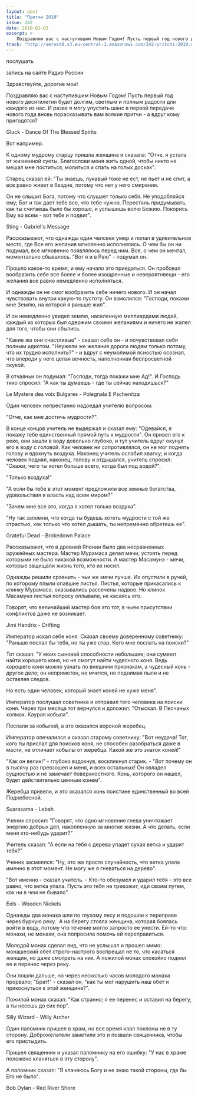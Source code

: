 ```yaml
---
layout: post
title: "Притчи 2010"
issue: 242
date: 2010-01-03
excerpt: >
    Поздравляю вас с наступившим Новым Годом! Пусть первый год нового десятилетия будет долгим, светлым и полным радости для каждого из нас. И разве я могу упустить шанс в первой передаче нового года вновь порасказывать вам всякие притчи - а вдруг кому пригодятся?
track: "http://aerost8.s3.eu-central-1.amazonaws.com/242-pritchi-2010.mp3"
---
```


послушать

запись на сайте Радио России

Здравствуйте, дорогие мои!

Поздравляю вас с наступившим Новым Годом! Пусть первый год нового десятилетия будет долгим, светлым и полным радости для каждого из нас. И разве я могу упустить шанс в первой передаче нового года вновь порасказывать вам всякие притчи - а вдруг кому пригодятся?

Gluck - Dance Of The Blessed Spirits

Вот например.

К одному мудрому старцу пришла женщина и сказала: "Отче, я устала от жизненной суеты. Благослови меня жить одной, чтобы никто не мешал мне поститься, молиться и спать на голых досках".

Старец сказал ей: "Ты знаешь, лукавый тоже не ест, не пьет и не спит, а все равно живет в бездне, потому что нет у него смирения.

Он не слышит Бога, потому что слушает только себя. Не уподобляйся ему; Бог и так дает тебе все, что тебе нужно. Перестань придумывать, как ты считаешь было бы хорошо, и услышишь волю Божию. Покорись Ему во всем - вот тебе и подвиг".

Sting - Gabriel's Message

Рассказывают, что однажды один человек умер и попал в удивительное место, где Все его желания мгновенно исполнялись. О чем бы он ни подумал, все мгновенно появлялось перед ним. Все, о чем он мечтал, моментально сбывалось. "Вот я и в Раю" - подумал он.

Прошло какое-то время, и ему начало это приедаться. Он пробовал вообразить себе все более и более изощренные и невероятнвещи - его желания все равно немедленно исполняться.

И однажды он не смог вообразить себе ничего нового. И он начал чувствовать внутри какую-то пустоту. Он взмолился: "Господи, покажи мне Землю, на которой я раньше жил".

И он немедленно увидел землю, населенную миллиардами людей, каждый из которых был одержим своими желаниями и ничего не жалел для того, чтобы они сбылись.

"Какие же они счастливые" - сказал себе он - и почувствовал себя полным идиотом. "Неужели же желания дороги людям только потому, что их трудно исполнить?" - и вдруг с неумолимой ясностью осознал, что впереди у него целая вечность, наполненная беспросветной скукой.

В отчаяньи он подумал: "Господи, тогда покажи мне Ад!". И Господь тихо спросил: "А как ты думаешь - где ты сейчас находишься?"

Le Mystere des voix Bulgares - Polegnala E Pschenitza

Один человек непрестанно надоедал учителю вопросом:

"Отче, как мне достичь мудрости?".

В конце концов учитель не выдержал и сказал ему: "Одевайся, я покажу тебе единственный прямой путь к мудрости". Он привел его к реке, они зашли в воду довольно глубоко, и тут учитель вдруг окунул его в воду с головой. Как человек ни сопротивлялся, он не мог поднять голову и вдохнуть воздуха. Наконец учитель ослабил хватку; и когда человек поднял, наконец, голову и отдышался, учитель спросил: "Скажи, чего ты хотел больше всего, когда был под водой?".

"Только воздуха!"

"А если бы тебе в этот момент предложили все земные богатства, удовольствия и власть над всем миром?"

"Зачем мне все это, когда я хотел только воздуха".

"Ну так запомни, что когда ты будешь хотеть мудрости с той же страстью, как только что хотел дышать, ты непременно обретешь ее".

Grateful Dead - Brokedown Palace

Рассказывают, что в древней Японии было два несравненных оружейных мастера. Мастер Мурамаса делал мечи, устоять перед которыми не было никакой возможности. А мастер Масамунэ - мечи, которые защищали жизнь того, кто их носил.

Однажды решили сравнить - чьи же мечи лучше. Их опустили в ручей, по которому плыли опавшие листья. Листья, которые прикасались к клинку Мурамаса, оказывались рассечены надвое. Но клинок Масамунэ листья попросу оплывали, не касаясь его.

Говорят, что величайший мастер боя это тот, в чьем присутствии конфликтов даже не возникает.

Jimi Hendrix - Drifting

Император искал себе коня. Сказал своему доверенному советнику: "Раньше послал бы тебя, но ты уже стар. Кого мне послать на поиски?"

Тот сказал: "У моих сыновей способности небольшие; они сумеют найти хорошего коня, но не смогут найти чудесного коня. Ведь хорошего коня можно узнать по внешним признакам, а чудесный конь - другое дело; он неприметен, но мчится, не поднимая пыли и не оставляя следов.

Но есть один человек, который знает коней не хуже меня".

Император послушал советника и отправил того человека на поиски коня. Через три месяца тот вернулся и доложил: "Отыскал. В Песчаных холмах. Каурая кобыла".

Послали за кобылой, а это оказался вороной жеребец.

Император опечалился и сказал старому советнику: "Вот неудача! Тот, кого ты прислал для поисков коня, не способен разобраться даже в масти, не отличает кобылы от жеребца. Какой же это знаток коней!"

"Как он велик!" - глубоко вздохнув, воскликнул старик. - "Вот почему он в тысячу раз превзошел и меня, и всех остальных! Он овладел сущностью и не замечает поверхностного. Конь, которого он нашел, будет действительно ценным конем".

Жеребца привели, и это оказался конь поистине единственный во всей Поднебесной.

Suarasama - Lebah

Ученик спросил: "Говорят, что одно мгновение гнева уничтожает энергию добрых дел, накопленную за многие жизни. А что делать, если меня кто-нибудь ударит?"

Учитель сказал: "А если на тебя с дерева упадет сухая ветка и ударит тебя?"

Ученик засмеялся: "Ну, это же просто случайность, что ветка упала именно в этот момент. Не могу же я гневаться на дерево".

"Вот именно - сказал учитель. - Кто-то обезумел и ударил тебя - это все равно, что ветка упала. Пусть это тебя не тревожит, иди своим путем, как ни в чем не бывало".

Eels - Wooden Nickels

Однажды два монаха шли по глухому лесу и подошли к переправе через бурную реку.  А на берегу стояла женщина, которая боялась войти в воду, потому что течение могло запросто ее унести. Ей-то что: монахи, не монахи, она попросила помочь ей переправиться.

Молодой монах сделал вид, что не услышал и прошел мимо: монашеский обет строго-настрого воспрещал не то, что касаться женщин, но даже смотреть на них. А пожилой монах спокойно поднял ее и перенес через реку.

Они пошли дальше, но через несколько часов молодого монаха прорвало; "Брат!" - сказал он, "как ты мог нарушить наш обет и прикоснуться к этой женщине?".

Пожилой монах сказал: "Как странно; я ее перенес и оставил на берегу, а ты несешь до сих пор".

Silly Wizard - Willy Archer

Один паломник пришел в храм, но все время клал поклоны не в ту сторону. Доброжелатели заметили это и позвали священника, чтобы его пристыдить.

Пришел священник и указал паломнику на его ошибку: "У нас в храме положено кланяться в эту сторону".

А паломник сказал: "Я кланяюсь Богу и не знаю такой стороны, где бы Его не было".

Bob Dylan - Red River Shore
